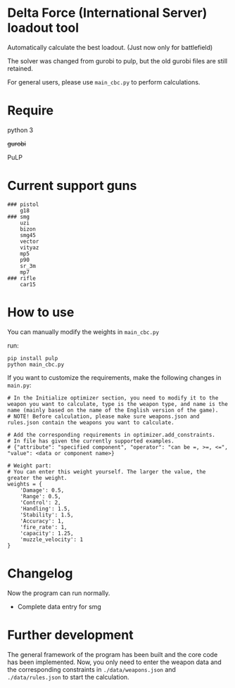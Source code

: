 <!--
 * @Author: @ydzat
 * @Date: 2024-12-13 17:21:20
 * @LastEditors: @ydzat
 * @LastEditTime: 2024-12-17 16:11:54
 * @Description: 
-->
# Delta Force (International Server) loadout tool
Automatically calculate the best loadout. (Just now only for battlefield)

The solver was changed from gurobi to pulp, but the old gurobi files are still retained.

For general users, please use `main_cbc.py` to perform calculations.

# Require

python 3

~~gurobi~~

PuLP

# Current support guns
```
### pistol
    g18
### smg
    uzi
    bizon
    smg45
    vector
    vityaz
    mp5
    p90
    sr_3m
    mp7
### rifle
    car15
```


# How to use
You can manually modify the weights in `main_cbc.py`




run:
```
pip install pulp
python main_cbc.py
```

If you want to customize the requirements, make the following changes in `main.py`:

```
# In the Initialize optimizer section, you need to modify it to the weapon you want to calculate, type is the weapon type, and name is the name (mainly based on the name of the English version of the game).
# NOTE! Before calculation, please make sure weapons.json and rules.json contain the weapons you want to calculate.

# Add the corresponding requirements in optimizer.add_constraints. 
# In file has given the currently supported examples.
# {"attribute": "specified component", "operator": "can be =, >=, <=", "value": <data or component name>}

# Weight part: 
# You can enter this weight yourself. The larger the value, the greater the weight.
weights = {
    'Damage': 0.5,
    'Range': 0.5,
    'Control': 2,
    'Handling': 1.5,
    'Stability': 1.5,
    'Accuracy': 1,
    'fire_rate': 1,
    'capacity': 1.25,
    'muzzle_velocity': 1
}
```

# Changelog
Now the program can run normally. 

+ Complete data entry for smg

# Further development
The general framework of the program has been built and the core code has been implemented. Now, you only need to enter the weapon data and the corresponding constraints in `./data/weapons.json` and `./data/rules.json` to start the calculation.


